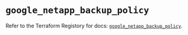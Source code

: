 # `google_netapp_backup_policy`

Refer to the Terraform Registory for docs: [`google_netapp_backup_policy`](https://registry.terraform.io/providers/hashicorp/google-beta/5.26.0/docs/resources/google_netapp_backup_policy).
